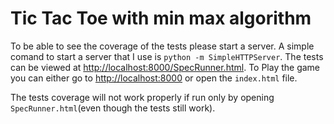 # Tic Tac Toe with min max algorithm

To be able to see the coverage of the tests please start a server. A simple comand to start a server that I use is `python -m SimpleHTTPServer`. The tests can be viewed at [http://localhost:8000/SpecRunner.html](http://localhost:8000/SpecRunner.html). 
To Play the game you can either go to [http://localhost:8000](http://localhost:8000) or open the `index.html` file. 

The tests coverage will not work properly if run only by opening `SpecRunner.html`(even though the tests still work).